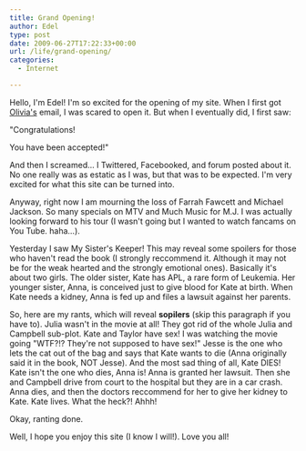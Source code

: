 ```yaml
---
title: Grand Opening!
author: Edel
type: post
date: 2009-06-27T17:22:33+00:00
url: /life/grand-opening/
categories:
  - Internet

---
```

Hello, I'm Edel! I'm so excited for the opening of my site. When I first got [Olivia's][1] email, I was scared to open it. But when I eventually did, I first saw:

"Congratulations!

You have been accepted!"

And then I screamed... I Twittered, Facebooked, and forum posted about it. No one really was as estatic as I was, but that was to be expected. I'm very excited for what this site can be turned into.

Anyway, right now I am mourning the loss of Farrah Fawcett and Michael Jackson. So many specials on MTV and Much Music for M.J. I was actually looking forward to his tour (I wasn't going but I wanted to watch fancams on You Tube. haha...).

Yesterday I saw My Sister's Keeper! This may reveal some spoilers for those who haven't read the book (I strongly reccommend it. Although it may not be for the weak hearted and the strongly emotional ones). Basically it's about two girls. The older sister, Kate has APL, a rare form of Leukemia. Her younger sister, Anna, is conceived just to give blood for Kate at birth. When Kate needs a kidney, Anna is fed up and files a lawsuit against her parents.

So, here are my rants, which will reveal **sopilers** (skip this paragraph if you have to). Julia wasn't in the movie at all! They got rid of the whole Julia and Campbell sub-plot. Kate and Taylor have sex! I was watching the movie going "WTF?!? They're not supposed to have sex!" Jesse is the one who lets the cat out of the bag and says that Kate wants to die (Anna originally said it in the book, NOT Jesse). And the most sad thing of all, Kate DIES! Kate isn't the one who dies, Anna is! Anna is granted her lawsuit. Then she and Campbell drive from court to the hospital but they are in a car crash. Anna dies, and then the doctors reccommend for her to give her kidney to Kate. Kate lives. What the heck?! Ahhh!

Okay, ranting done.

Well, I hope you enjoy this site (I know I will!). Love you all!




 [1]: http://www.so-pink.org